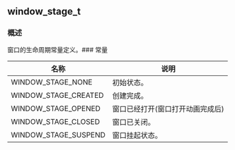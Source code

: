 ## window\_stage\_t
### 概述
窗口的生命周期常量定义。### 常量
<p id="window_stage_t_consts">

| 名称 | 说明 | 
| -------- | ------- | 
| WINDOW\_STAGE\_NONE | 初始状态。 |
| WINDOW\_STAGE\_CREATED | 创建完成。 |
| WINDOW\_STAGE\_OPENED | 窗口已经打开(窗口打开动画完成后) |
| WINDOW\_STAGE\_CLOSED | 窗口已关闭。 |
| WINDOW\_STAGE\_SUSPEND | 窗口挂起状态。 |
